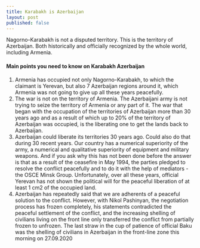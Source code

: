 ```yaml
---
title: Karabakh is Azerbaijan
layout: post
published: false
---
```


Nagorno-Karabakh is not a disputed territory. This is the territory of Azerbaijan.  Both historically and officially recognized by the whole world, including Armenia.

#### Main points you need to know on Karabakh Azerbaijan

1. Armenia has occupied not only Nagorno-Karabakh, to which the claimant is Yerevan, but also 7 Azerbaijan regions around it, which Armenia was not going to give up all these years peacefully.
2. The war is not on the territory of Armenia.  The Azerbaijani army is not trying to seize the territory of Armenia or any part of it.  The war that began with the occupation of the territories of Azerbaijan more than 30 years ago and as a result of which up to 20% of the territory of Azerbaijan was occupied, is the liberating one to get the lands back to Azerbaijan.
3. Azerbaijan could liberate its territories 30 years ago.  Could also do that during 30 recent years.  Our country has a numerical superiority of the army, a numerical and qualitative superiority of equipment and military weapons.  And if you ask why this has not been done before the answer is that as a result of the ceasefire in May 1994, the parties pledged to resolve the conflict peacefully and to do it with the help of mediators - the OSCE Minsk Group.  Unfortunately, over all these years, official Yerevan has not shown the political will for the peaceful liberation of at least 1 cm2 of the occupied land.
4. Azerbaijan has repeatedly said that we are adherents of a peaceful solution to the conflict.  However, with Nikol Pashinyan, the negotiation process has frozen completely, his statements contradicted the peaceful settlement of the conflict, and the increasing shelling of civilians living on the front line only transferred the conflict from partially frozen to unfrozen.  The last straw in the cup of patience of official Baku was the shelling of civilians in Azerbaijan in the front-line zone this morning on 27.09.2020